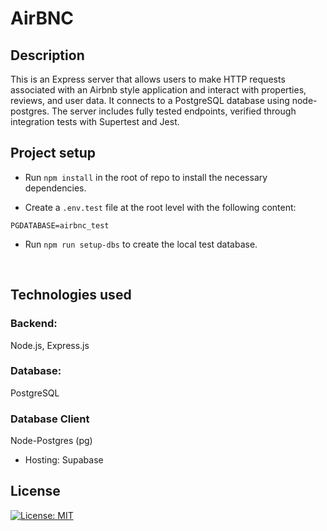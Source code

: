 # AirBNC

## Description 
This is an Express server that allows users to make HTTP requests associated with an Airbnb style application and interact with properties, reviews, and user data. It connects to a PostgreSQL database using node-postgres. The server includes fully tested endpoints, verified through integration tests with Supertest and Jest. 

## Project setup

- Run `npm install` in the root of repo to install the necessary dependencies.

- Create a `.env.test` file at the root level with the following content:

```
PGDATABASE=airbnc_test
```
- Run `npm run setup-dbs` to create the local test database.

<br>

## Technologies used
### Backend: 
Node.js, Express.js
### Database: 
PostgreSQL
### Database Client
Node-Postgres (pg)
- Hosting: Supabase
## License 
[![License: MIT](https://img.shields.io/badge/License-MIT-yellow.svg)](https://opensource.org/licenses/MIT)
